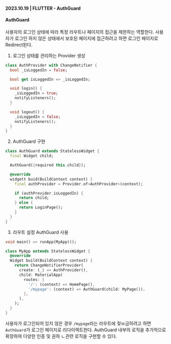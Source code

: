 #### 2023.10.19 | FLUTTER - AuthGuard

#### AuthGuard

사용자의 로그인 상태에 따라 특정 라우트나 페이지의 접근을 제한하는 역할한다. 사용자가 로그인 하지 않은 상태에서 보호된 페이지에 접근하려고 하면 로그인 페이지로 Redirect된다.

1. 로그인 상태를 관리하는 Provider 생성
   
````dart
class AuthProvider with ChangeNotifier {
  bool _isLoggedIn = false;

  bool get isLoggedIn => _isLoggedIn;

  void login() {
    _isLoggedIn = true;
    notifyListeners();
  }

  void logout() {
    _isLoggedIn = false;
    notifyListeners();
  }
}
````

2. AuthGuard 구현
````dart
class AuthGuard extends StatelessWidget {
  final Widget child;

  AuthGuard({required this.child});

  @override
  widgett buid(BuildContext context) {
    final authProvider = Provider.of<AuthProvider>(context);

    if (authProvider.isLoggedIn) {
      return child;
    } else {
      return LoginPage();
    }
  }
}
````

3. 라우트 설정 AuthGuard 사용
````dart
void main() => runApp(MyApp());

class MyApp extends StatelessWidget {
  @override
  Widget build(BuildContext context) {
    return ChangeNotifierProvider(
      create: (_) => AuthProvider(),
      child: MaterialApp(
        routes: {
          '/': (context) => HomePage(),
          '/mypage': (context) => AuthGuard(child: MyPage()),
        },
      ),
    );
  }
}
````

사용자가 로그인되어 있지 않은 경우 `/mypage`라는 라우트에 젖ㅂ금하려고 하면 `AuthGuard`가 로그인 페이지로 리다이렉트한다. AuthGuard 내부의 로직을 추가적으로 확장하여 다양한 인증 및 권하 ㄴ관련 로직을 구현할 수 있다.